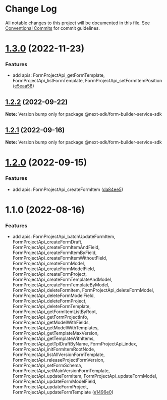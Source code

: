 # Change Log

All notable changes to this project will be documented in this file.
See [Conventional Commits](https://conventionalcommits.org) for commit guidelines.

# [1.3.0](https://github.com/easyops-cn/next-providers/compare/@next-sdk/form-builder-service-sdk@1.2.2...@next-sdk/form-builder-service-sdk@1.3.0) (2022-11-23)

### Features

- add apis: FormProjectApi_getFormTemplate, FormProjectApi_listFormTemplate, FormProjectApi_setFormItemPosition ([e5eaa58](https://github.com/easyops-cn/next-providers/commit/e5eaa58bfd55f85ad78b8a1f7db153742a673f87))

## [1.2.2](https://github.com/easyops-cn/next-providers/compare/@next-sdk/form-builder-service-sdk@1.2.1...@next-sdk/form-builder-service-sdk@1.2.2) (2022-09-22)

**Note:** Version bump only for package @next-sdk/form-builder-service-sdk

## [1.2.1](https://github.com/easyops-cn/next-providers/compare/@next-sdk/form-builder-service-sdk@1.2.0...@next-sdk/form-builder-service-sdk@1.2.1) (2022-09-16)

**Note:** Version bump only for package @next-sdk/form-builder-service-sdk

# [1.2.0](https://github.com/easyops-cn/next-providers/compare/@next-sdk/form-builder-service-sdk@1.1.0...@next-sdk/form-builder-service-sdk@1.2.0) (2022-09-15)

### Features

- add apis: FormProjectApi_createFormItem ([da84ee5](https://github.com/easyops-cn/next-providers/commit/da84ee55771157d9158035c912312ad05b1e9481))

# 1.1.0 (2022-08-16)

### Features

- add apis: FormProjectApi_batchUpdateFormItem, FormProjectApi_createFormDraft, FormProjectApi_createFormItemAndField, FormProjectApi_createFormItemByField, FormProjectApi_createFormItemWithoutField, FormProjectApi_createFormModel, FormProjectApi_createFormModelField, FormProjectApi_createFormProject, FormProjectApi_createFormTemplateAndModel, FormProjectApi_createFormTemplateByModel, FormProjectApi_deleteFormItem, FormProjectApi_deleteFormModel, FormProjectApi_deleteFormModelField, FormProjectApi_deleteFormProject, FormProjectApi_deleteFormTemplate, FormProjectApi_getFormItemListByRoot, FormProjectApi_getFormProjectInfo, FormProjectApi_getModelWithFields, FormProjectApi_getModelWithTemplates, FormProjectApi_getTemplateMaxVersion, FormProjectApi_getTemplateWithItems, FormProjectApi_getTplDraftByName, FormProjectApi_index, FormProjectApi_initFormItemRootNode, FormProjectApi_listAllVersionFormTemplate, FormProjectApi_releaseProjectFormVersion, FormProjectApi_setFormSchema, FormProjectApi_setMainVersionFormTemplate, FormProjectApi_updateFormItem, FormProjectApi_updateFormModel, FormProjectApi_updateFormModelField, FormProjectApi_updateFormProject, FormProjectApi_updateFormTemplate ([e1496e0](https://github.com/easyops-cn/next-providers/commit/e1496e080d052f770c0cc48459f156278c9a4b05))
